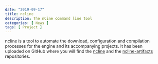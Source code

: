 ```yaml
---
date: "2019-09-17"
title: ncline
description: The nCine command line tool
categories: [ News ]
tags: [ Project ]
---
```


ncline is a tool to automate the download, configuration and compilation processes for the engine and its accompanying projects.
It has been uploaded on GitHub where you will find the [ncline](https://github.com/nCine/ncline) and the [ncline-artifacts](https://github.com/nCine/ncline-artifacts) repositories.
